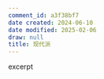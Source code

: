 ```yaml
---
comment_id: a3f38bf7
date created: 2024-06-10
date modified: 2025-02-06
draw: null
title: 现代派
---
```

excerpt

<!-- more -->
